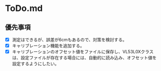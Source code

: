 # ToDo.md

## 優先事項

- [x] 測定はできるが、誤差が6cmもあるので、対策を検討する。
- [x] キャリブレーション機能を追加する。
- [x] キャリブレーションのオフセット値をファイルに保存し、VL53L0Xクラスは、設定ファイルが存在する場合には、自動的に読み込み、オフセット値を設定するようにしたい。